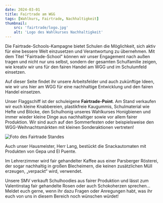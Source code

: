 ```yaml
---
date: 2024-03-01
title: Fairtrade am WGG
tags: [Wahlkurs, Fairtrade, Nachhaltigkeit]
thumbnail:
    src: 'fairtrade/logo.jpg'
    alt: 'Logo des Wahlkurses Nachhaltigkeit'
---
```



Die Fairtrade-Schools-Kampagne bietet Schulen die Möglichkeit, sich aktiv für eine bessere Welt einzusetzen und Verantwortung zu übernehmen. Mit dem Titel "Fairtrade-School" können wir unser Engagement nach außen tragen und nicht nur uns selbst, sondern der gesamten Schulfamilie zeigen, wie kreativ wir uns für den fairen Handel am WGG und im Schulumfeld einsetzen.

Auf dieser Seite findet ihr unsere Arbeitsfelder und auch zukünftige Ideen, wie wir uns hier am WGG für eine nachhaltige Entwicklung und den fairen Handel einsetzen.

Unser Flaggschiff ist der schuleigene **Fairtrade-Point**. Am Stand verkaufen wir euch kleine Knabbereien, plastikfreie Kaugummis, Schulmaterial wie Hefte und Blöcke, den Schulhonig unseres Wahlkurses Honigbienen und immer wieder kleine Dinge aus nachhaltiger sowie vor allem fairer Produktion. Wir sind auch auf den Sommerfesten oder beispielsweise den WGG-Weihnachtsmärkten mit kleinen Sonderaktionen vertreten!

![Foto des Fairtrade Standes](images/fairtrade/stand.jpg)

Auch unser Hausmeister, Herr Lang, bestückt die Snackautomaten mit Produkten von Gepa und El Puente.

Im Lehrerzimmer wird fair gehandelter Kaffee aus einer Parsberger Rösterei, der sogar nachhaltig in großen Blecheimern, die keinen zusätzlichen Müll erzeugen, „verpackt“ wird, verwendet.

Unsere SMV verkauft Schulhoodies aus fairer Produktion und lässt zum Valentinstag fair gehandelte Rosen oder auch Schokoherzen sprechen…
Meldet euch gerne, wenn ihr dazu Fragen oder Anregungen habt, was ihr euch von uns in diesem Bereich noch wünschen würdet!
